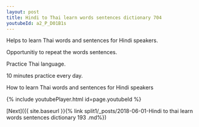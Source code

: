 ```yaml
---
layout: post
title: Hindi to Thai learn words sentences dictionary 704 
youtubeId: a2_P_D01B1s
---
```

 
 
Helps to learn Thai words and sentences for Hindi speakers.

Opportunitiy to repeat the words sentences. 

Practice Thai language. 
 
10 minutes practice every day. 
 
How to learn Thai words and sentences for Hindi speakers 
 
{% include youtubePlayer.html id=page.youtubeId %}
 
 
[Next]({{ site.baseurl }}{% link  split1/_posts/2018-06-01-Hindi to thai learn words sentences dictionary 193 .md%})
 
